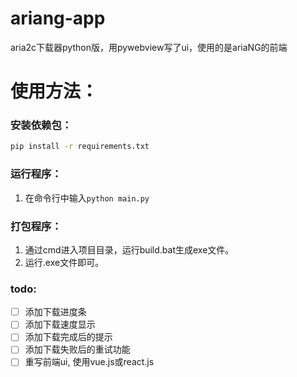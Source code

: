 # ariang-app
aria2c下载器python版，用pywebview写了ui，使用的是ariaNG的前端


# 使用方法：
### 安装依赖包：
```bash
pip install -r requirements.txt
```
### 运行程序：  
1. 在命令行中输入`python main.py`
### 打包程序：  
1. 通过cmd进入项目目录，运行build.bat生成exe文件。
2. 运行.exe文件即可。

### todo:
- [ ] 添加下载进度条
- [ ] 添加下载速度显示
- [ ] 添加下载完成后的提示
- [ ] 添加下载失败后的重试功能
- [ ] 重写前端ui, 使用vue.js或react.js